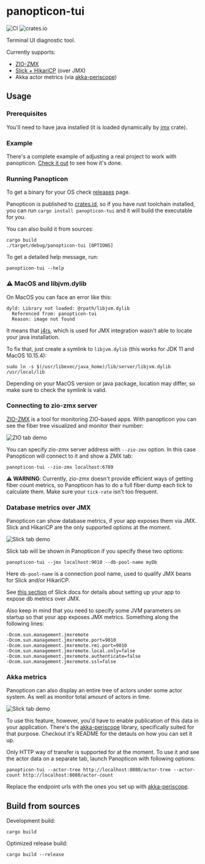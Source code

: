 # panopticon-tui

![CI](https://github.com/ScalaConsultants/panopticon-tui/workflows/Rust%20CI/badge.svg)
![crates.io](https://img.shields.io/crates/v/panopticon-tui.svg)

Terminal UI diagnostic tool.

Currently supports:
- [ZIO-ZMX](https://github.com/zio/zio-zmx)
- [Slick + HikariCP](https://scala-slick.org/doc/3.2.0/config.html#monitoring) (over JMX)
- Akka actor metrics (via [akka-periscope](https://github.com/ScalaConsultants/akka-periscope))

## Usage

### Prerequisites

You'll need to have java installed (it is loaded dynamically by [jmx](https://docs.rs/jmx/0.2.0/jmx/) crate).

### Example

There's a complete example of adjusting a real project to work with panopticon. [Check it out](https://github.com/ScalaConsultants/panopticon-example) to see how it's done.

### Running Panopticon

To get a binary for your OS check [releases](https://github.com/ScalaConsultants/panopticon-tui/releases) page.

Panopticon is published to [crates.id](https://crates.io/), so if you have rust toolchain installed, you can run `cargo install panopticon-tui` and it will build the executable for you.

You can also build it from sources:
```
cargo build
./target/debug/panopticon-tui [OPTIONS]
```

To get a detailed help message, run:
```
panopticon-tui --help
```

### ⚠️ MacOS and libjvm.dylib

On MacOS you can face an error like this:
```
dyld: Library not loaded: @rpath/libjvm.dylib
  Referenced from: panopticon-tui
  Reason: image not found
```

It means that [j4rs](https://docs.rs/j4rs), which is used for JMX integration wasn't able to locate your java installation.

To fix that, just create a symlink to `libjvm.dylib` (this works for JDK 11 and MacOS 10.15.4):

```
sudo ln -s $(/usr/libexec/java_home)/lib/server/libjvm.dylib /usr/local/lib
```

Depending on your MacOS version or java package, location may differ, so make sure to check the symlink is valid.


### Connecting to zio-zmx server

[ZIO-ZMX](https://github.com/zio/zio-zmx) is a tool for monitoring ZIO-based apps. With panopticon you can see the fiber tree visualized and monitor their number:

![ZIO tab demo](./assets/zio-demo.png)

You can specify zio-zmx server address with `--zio-zmx` option. In this case Panopticon will connect to it and show a ZMX tab:
```
panopticon-tui --zio-zmx localhost:6789
```

**⚠️ WARNING**: Currently, zio-zmx doesn't provide efficient ways of getting fiber count metrics, so Panopticon has to do a full fiber dump each tick to calculate them. Make sure your `tick-rate` isn't too frequent.

### Database metrics over JMX

Panopticon can show database metrics, if your app exposes them via JMX. Slick and HikariCP are the only supported options at the moment.

![Slick tab demo](./assets/slick-demo.png)

Slick tab will be shown in Panopticon if you specify these two options:

```
panopticon-tui --jmx localhost:9010 --db-pool-name myDb
```

Here `db-pool-name` is a connection pool name, used to qualify JMX beans for Slick and/or HikariCP. 

See [this section](https://scala-slick.org/doc/3.2.0/config.html#monitoring) of Slick docs for details about setting up your app to expose db metrics over JMX.

Also keep in mind that you need to specify some JVM parameters on startup so that your app exposes JMX metrics. Something along the following lines:

```
-Dcom.sun.management.jmxremote
-Dcom.sun.management.jmxremote.port=9010
-Dcom.sun.management.jmxremote.rmi.port=9010
-Dcom.sun.management.jmxremote.local.only=false
-Dcom.sun.management.jmxremote.authenticate=false
-Dcom.sun.management.jmxremote.ssl=false
```

### Akka metrics

Panopticon can also display an entire tree of actors under some actor system. As well as monitor total amount of actors in time.

![Slick tab demo](./assets/akka-demo.png)

To use this feature, however, you'd have to enable publication of this data in your application. There's the [akka-periscope](https://github.com/ScalaConsultants/akka-periscope) library, specifically suited for that purpose. Checkout it's README for the detauls on how you can set it up.

Only HTTP way of transfer is supported for at the moment. To use it and see the actor data on a separate tab, launch Panopticon with following options:

```
panopticon-tui --actor-tree http://localhost:8080/actor-tree --actor-count http://localhost:8080/actor-count
```

Replace the endpoint urls with the ones you set up with [akka-periscope](https://github.com/ScalaConsultants/akka-periscope).

## Build from sources

Development build:
```
cargo build
```

Optimized release build:
```
cargo build --release
```
